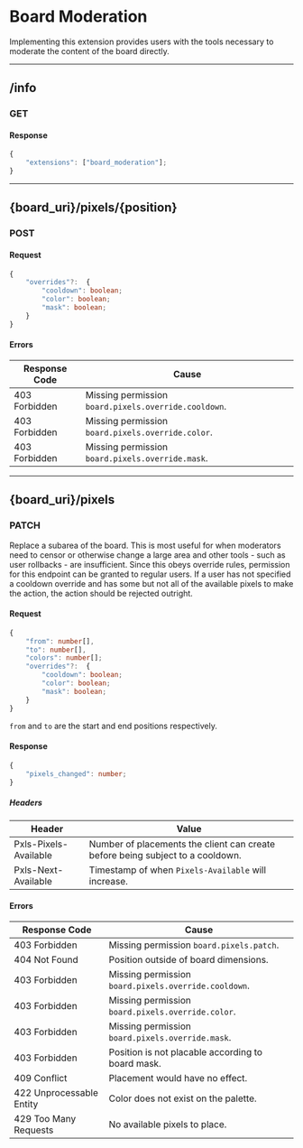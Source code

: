 Board Moderation
================
Implementing this extension provides users with the tools necessary to moderate the content of the board directly.

--------------------------------------------------------------------------------

## /info
### GET
#### Response
```typescript
{
	"extensions": ["board_moderation"];
}
```

--------------------------------------------------------------------------------

## {board_uri}/pixels/{position}
### POST
#### Request
```typescript
{
	"overrides"?:  {
		"cooldown": boolean;
		"color": boolean;
		"mask": boolean;
	}
}
```
#### Errors
| Response Code | Cause                                                |
|---------------|------------------------------------------------------|
| 403 Forbidden | Missing permission `board.pixels.override.cooldown`. |
| 403 Forbidden | Missing permission `board.pixels.override.color`.    |
| 403 Forbidden | Missing permission `board.pixels.override.mask`.     |

--------------------------------------------------------------------------------

## {board_uri}/pixels
### PATCH
Replace a subarea of the board.
This is most useful for when moderators need to censor or otherwise change a large area and other tools - such as user rollbacks - are insufficient.
Since this obeys override rules, permission for this endpoint can be granted to regular users.
If a user has not specified a cooldown override and has some but not all of the available pixels to make the action, the action should be rejected outright.
#### Request
```typescript
{
	"from": number[],
	"to": number[],
	"colors": number[];
	"overrides"?:  {
		"cooldown": boolean;
		"color": boolean;
		"mask": boolean;
	}
}
```
`from` and `to` are the start and end positions respectively.
#### Response
```typescript
{
	"pixels_changed": number;
}
```
##### Headers
| Header                | Value                                                                          |
|-----------------------|--------------------------------------------------------------------------------|
| Pxls-Pixels-Available | Number of placements the client can create before being subject to a cooldown. |
| Pxls-Next-Available   | Timestamp of when `Pixels-Available` will increase.                            |

#### Errors
| Response Code            | Cause                                                |
|--------------------------|------------------------------------------------------|
| 403 Forbidden            | Missing permission `board.pixels.patch`.             |
| 404 Not Found            | Position outside of board dimensions.                |
| 403 Forbidden            | Missing permission `board.pixels.override.cooldown`. |
| 403 Forbidden            | Missing permission `board.pixels.override.color`.    |
| 403 Forbidden            | Missing permission `board.pixels.override.mask`.     |
| 403 Forbidden            | Position is not placable according to board mask.    |
| 409 Conflict             | Placement would have no effect.                      |
| 422 Unprocessable Entity | Color does not exist on the palette.                 |
| 429 Too Many Requests    | No available pixels to place.                        |